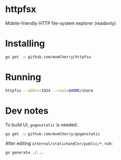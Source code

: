 # httpfsx

Mobile-friendly HTTP file-system explorer (readonly)

# Installing

```bash
go get -u github.com/mxmCherry/httpfsx
```

# Running

```bash
httpfsx --addr=:1024 --root=$HOME/share
```

# Dev notes

To build UI, `gogenstatic` is needed:

```bash
go get -u github.com/mxmCherry/gogenstatic
```

After editing `internal/statichandler/public/*`, run:

```bash
go generate ./...
```

